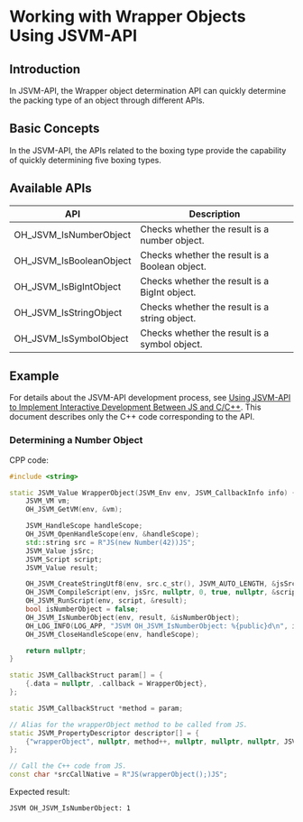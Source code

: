 # Working with Wrapper Objects Using JSVM-API
<!--Kit: NDK Development-->
<!--Subsystem: arkcompiler-->
<!--Owner: @yuanxiaogou; @string_sz-->
<!--Designer: @knightaoko-->
<!--Tester: @test_lzz-->
<!--Adviser: @fang-jinxu-->

## Introduction

In JSVM-API, the Wrapper object determination API can quickly determine the packing type of an object through different APIs.

## Basic Concepts

In the JSVM-API, the APIs related to the boxing type provide the capability of quickly determining five boxing types.

## Available APIs

| API                                   | Description                      |
|----------------------------------------|--------------------------------|
| OH_JSVM_IsNumberObject            | Checks whether the result is a number object. |
| OH_JSVM_IsBooleanObject           | Checks whether the result is a Boolean object. |
| OH_JSVM_IsBigIntObject            | Checks whether the result is a BigInt object.  |
| OH_JSVM_IsStringObject            | Checks whether the result is a string object.  |
| OH_JSVM_IsSymbolObject            | Checks whether the result is a symbol object.  |

## Example

For details about the JSVM-API development process, see [Using JSVM-API to Implement Interactive Development Between JS and C/C++](use-jsvm-process.md). This document describes only the C++ code corresponding to the API.

### Determining a Number Object

CPP code:

```cpp
#include <string>

static JSVM_Value WrapperObject(JSVM_Env env, JSVM_CallbackInfo info) {
    JSVM_VM vm;
    OH_JSVM_GetVM(env, &vm);

    JSVM_HandleScope handleScope;
    OH_JSVM_OpenHandleScope(env, &handleScope);
    std::string src = R"JS(new Number(42))JS";
    JSVM_Value jsSrc;
    JSVM_Script script;
    JSVM_Value result;

    OH_JSVM_CreateStringUtf8(env, src.c_str(), JSVM_AUTO_LENGTH, &jsSrc);
    OH_JSVM_CompileScript(env, jsSrc, nullptr, 0, true, nullptr, &script);
    OH_JSVM_RunScript(env, script, &result);
    bool isNumberObject = false;
    OH_JSVM_IsNumberObject(env, result, &isNumberObject);
    OH_LOG_INFO(LOG_APP, "JSVM OH_JSVM_IsNumberObject: %{public}d\n", isNumberObject);
    OH_JSVM_CloseHandleScope(env, handleScope);

    return nullptr;
}

static JSVM_CallbackStruct param[] = {
    {.data = nullptr, .callback = WrapperObject},
};

static JSVM_CallbackStruct *method = param;

// Alias for the wrapperObject method to be called from JS.
static JSVM_PropertyDescriptor descriptor[] = {
    {"wrapperObject", nullptr, method++, nullptr, nullptr, nullptr, JSVM_DEFAULT},
};

// Call the C++ code from JS.
const char *srcCallNative = R"JS(wrapperObject();)JS";

```

Expected result:
```
JSVM OH_JSVM_IsNumberObject: 1
```
